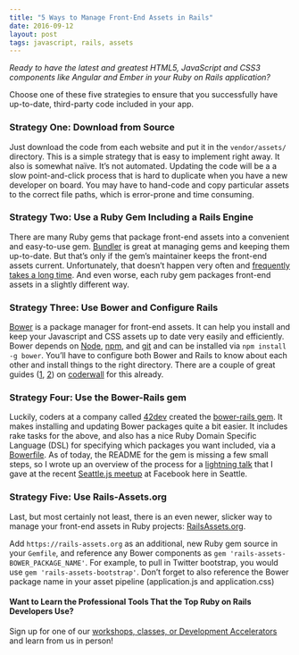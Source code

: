 ```yaml
---
title: "5 Ways to Manage Front-End Assets in Rails"
date: 2016-09-12
layout: post
tags: javascript, rails, assets
---
```

*Ready to have the latest and greatest HTML5, JavaScript and CSS3 components like Angular and Ember in your Ruby on Rails application?*

Choose one of these five strategies to ensure that you successfully have up-to-date, third-party code included in your app.

### Strategy One: Download from Source
Just download the code from each website and put it in the `vendor/assets/` directory. This is a simple strategy that is easy to implement right away. It also is somewhat naïve. It’s not automated. Updating the code will be a a slow point-and-click process that is hard to duplicate when you have a new developer on board. You may have to hand-code and copy particular assets to the correct file paths, which is error-prone and time consuming.

### Strategy Two: Use a Ruby Gem Including a Rails Engine
There are many Ruby gems that package front-end assets into a convenient and easy-to-use gem. [Bundler](http://bundler.io/) is great at managing gems and keeping them up-to-date. But that’s only if the gem’s maintainer keeps the front-end assets current. Unfortunately, that doesn’t happen very often and [frequently takes a long time](https://github.com/thomas-mcdonald/bootstrap-sass/issues/428). And even worse, each ruby gem packages front-end assets in a slightly different way.

### Strategy Three: Use Bower and Configure Rails
[Bower](http://bower.io/) is a package manager for front-end assets. It can help you install and keep your Javascript and CSS assets up to date very easily and efficiently. Bower depends on [Node](http://nodejs.org/), [npm](https://www.npmjs.org/), and [git](http://git-scm.com/) and can be installed via `npm install -g bower`. You’ll have to configure both Bower and Rails to know about each other and install things to the right directory. There are a couple of great guides (<a href="https://coderwall.com/p/hhaxlg" target="_blank">1</a>, <a href="https://coderwall.com/p/6bmygq" target="_blank">2</a>) on [coderwall](https://coderwall.com/ivanoats) for this already.

### Strategy Four: Use the Bower-Rails gem
Luckily, coders at a company called [42dev](https://twitter.com/42_dev) created the [bower-rails gem](https://github.com/42dev/bower-rails). It makes installing and updating Bower packages quite a bit easier. It includes rake tasks for the above, and also has a nice Ruby Domain Specific Language (DSL) for specifying which packages you want included, via a [Bowerfile](https://github.com/42dev/bower-rails#ruby-dsl-configuration). As of today, the README for the gem is missing a few small steps, so I wrote up an overview of the process for a [lightning talk](https://speakerdeck.com/ivanoats/bower-and-rails) that I gave at the recent [Seattle.js meetup](http://www.meetup.com/seattlejs/) at Facebook here in Seattle.

<script async class="speakerdeck-embed" data-id="1865304045840131002222524170b49d" data-ratio="1.29456384323641" src="http://speakerdeck.com/assets/embed.js"></script>

### Strategy Five: Use Rails-Assets.org
Last, but most certainly not least, there is an even newer, slicker way to manage your front-end assets in Ruby projects: [RailsAssets.org](http://rails-assets.org/).

Add `https://rails-assets.org` as an additional, new Ruby gem source in your `Gemfile`, and reference any Bower components as `gem 'rails-assets-BOWER_PACKAGE_NAME'`. For example, to pull in Twitter bootstrap, you would use `gem 'rails-assets-bootstrap'`. Don’t forget to also reference the Bower package name in your asset pipeline (application.js and application.css)

#### Want to Learn the Professional Tools That the Top Ruby on Rails Developers Use?

Sign up for one of our [workshops, classes, or Development Accelerators](http://www.codefellows.org/calendar) and learn from us in person!